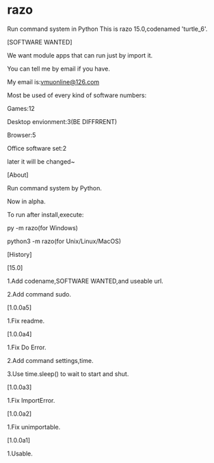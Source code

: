 # razo
Run command system in Python
This is razo 15.0,codenamed 'turtle_6'.


[SOFTWARE WANTED]

We want module apps that can run just by import it.

You can tell me by email if you have.

My email is:vmuonline@126.com

Most be used of every kind of software numbers:

Games:12

Desktop envionment:3(BE DIFFRRENT)

Browser:5

Office software set:2

later it will be changed~


[About]

Run command system by Python.

Now in alpha.

To run after install,execute:

py -m razo(for Windows)

python3 -m razo(for Unix/Linux/MacOS)


[History]


[15.0]

1.Add codename,SOFTWARE WANTED,and useable url.

2.Add command sudo.

[1.0.0a5]

1.Fix readme.

[1.0.0a4]

1.Fix Do Error.

2.Add command settings,time.

3.Use time.sleep() to wait to start and shut.

[1.0.0a3] 

1.Fix ImportError.


[1.0.0a2]

1.Fix unimportable.


[1.0.0a1]

1.Usable.

